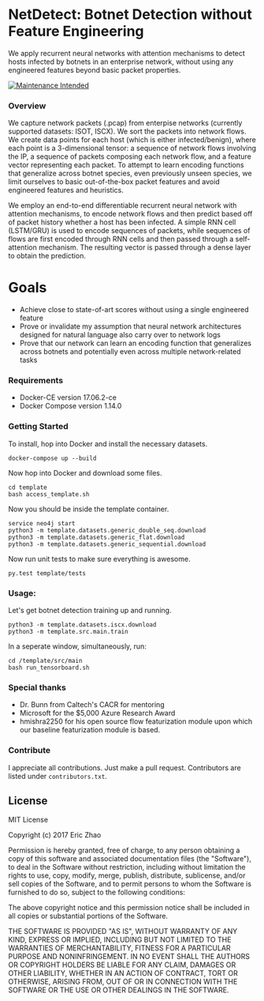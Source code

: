 # NetDetect: Botnet Detection without Feature Engineering
We apply recurrent neural networks with attention mechanisms to detect hosts infected by botnets in an enterprise network, without using any engineered features beyond basic packet properties.

[![Maintenance Intended](http://maintained.tech/badge.svg)](http://maintained.tech/)

### Overview
We capture network packets (.pcap) from enterpise networks (currently supported datasets: ISOT, ISCX). We sort the packets into network flows. We create data points for each host (which is either infected/benign), where each point is a 3-dimensional tensor: a sequence of network flows involving the IP, a sequence of packets composing each network flow, and a feature vector representing each packet. To attempt to learn encoding functions that generalize across botnet species, even previously unseen species, we limit ourselves to basic out-of-the-box packet features and avoid engineered features and heuristics.

We employ an end-to-end differentiable recurrent neural network with attention mechanisms, to encode network flows and then predict based off of packet history whether a host has been infected. A simple RNN cell (LSTM/GRU) is used to encode sequences of packets, while sequences of flows are first encoded through RNN cells and then passed through a self-attention mechanism. The resulting vector is passed through a dense layer to obtain the prediction.

# Goals
* Achieve close to state-of-art scores without using a single engineered feature
* Prove or invalidate my assumption that neural network architectures designed for natural language also carry over to network logs
* Prove that our network can learn an encoding function that generalizes across botnets and potentially even across multiple network-related tasks

### Requirements
* Docker-CE version 17.06.2-ce
* Docker Compose version 1.14.0

### Getting Started
To install, hop into Docker and install the necessary datasets.
```
docker-compose up --build
```

Now hop into Docker and download some files.
```
cd template
bash access_template.sh
```

Now you should be inside the template container.
```
service neo4j start
python3 -m template.datasets.generic_double_seq.download
python3 -m template.datasets.generic_flat.download
python3 -m template.datasets.generic_sequential.download
```

Now run unit tests to make sure everything is awesome.
```
py.test template/tests
```

### Usage:
Let's get botnet detection training up and running.
```
python3 -m template.datasets.iscx.download
python3 -m template.src.main.train
```
In a seperate window, simultaneously, run:
```
cd /template/src/main
bash run_tensorboard.sh
```

### Special thanks
* Dr. Bunn from Caltech's CACR for mentoring
* Microsoft for the $5,000 Azure Research Award
* hmishra2250 for his open source flow featurization module upon which our baseline featurization module is based.

### Contribute
I appreciate all contributions. Just make a pull request.
Contributors are listed under `contributors.txt`.

## License
MIT License

Copyright (c) 2017 Eric Zhao

Permission is hereby granted, free of charge, to any person obtaining a copy
of this software and associated documentation files (the "Software"), to deal
in the Software without restriction, including without limitation the rights
to use, copy, modify, merge, publish, distribute, sublicense, and/or sell
copies of the Software, and to permit persons to whom the Software is
furnished to do so, subject to the following conditions:

The above copyright notice and this permission notice shall be included in all
copies or substantial portions of the Software.

THE SOFTWARE IS PROVIDED "AS IS", WITHOUT WARRANTY OF ANY KIND, EXPRESS OR
IMPLIED, INCLUDING BUT NOT LIMITED TO THE WARRANTIES OF MERCHANTABILITY,
FITNESS FOR A PARTICULAR PURPOSE AND NONINFRINGEMENT. IN NO EVENT SHALL THE
AUTHORS OR COPYRIGHT HOLDERS BE LIABLE FOR ANY CLAIM, DAMAGES OR OTHER
LIABILITY, WHETHER IN AN ACTION OF CONTRACT, TORT OR OTHERWISE, ARISING FROM,
OUT OF OR IN CONNECTION WITH THE SOFTWARE OR THE USE OR OTHER DEALINGS IN THE
SOFTWARE.

